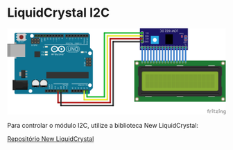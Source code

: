# LiquidCrystal I2C

![LiquidCrystal I2C Fritzing Project](LiquidCrystal_I2C.png)

Para controlar o módulo I2C, utilize a biblioteca New LiquidCrystal:

[Repositório New LiquidCrystal](https://bitbucket.org/fmalpartida/new-liquidcrystal/wiki/Home)
